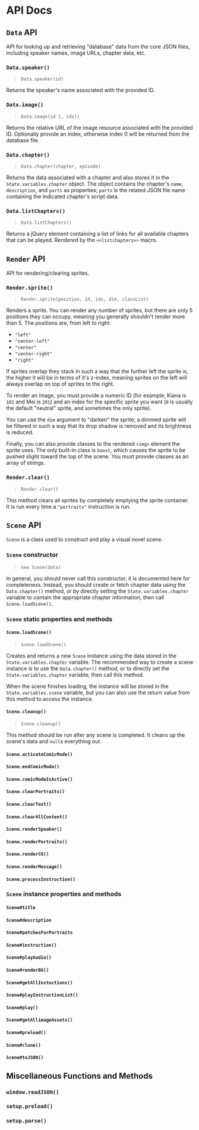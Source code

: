 # API Docs

## `Data` API

API for looking up and retrieving "database" data from the core JSON files, including speaker names, image URLs, chapter data, etc.

### `Data.speaker()`

> `Data.speaker(id)`

Returns the speaker's name associated with the provided ID.

### `Data.image()`

> `Data.image(id [, idx])`

Returns the relative URL of the image resource associated with the provided ID. Optionally provide an index, otherwise index 0 will be returned from the database file.

### `Data.chapter()`

> `Data.chapter(chapter, episode)`

Returns the data associated with a chapter and also stores it in the `State.variables.chapter` object. The object contains the chapter's `name`, `description`, and `parts` as properties; `parts` is the related JSON file name containing the indicated chapter's script data.

### `Data.listChapters()`

> `Data.listChapters()`

Returns a jQuery element containing a list of links for all available chapters that can be played. Rendered by the `<<listchapters>>` macro.

## `Render` API

API for rendering/clearing sprites.

### `Render.sprite()`

> `Render.sprite(position, id, idx, dim, classList)`

Renders a sprite. You can render any number of sprites, but there are only 5 positions they can occupy, meaning you generally shouldn't render more than 5. The positions are, from left to right:

- `"left"`
- `"center-left"`
- `"center"`
- `"center-right"`
- `"right"`

If sprites overlap they stack in such a way that the further left the sprite is, the higher it will be in terms of it's z-index, meaning sprites on the left will always overlap on top of sprites to the right.

To render an image, you must provide a numeric ID (for example, Kiana is `101` and Mei is `201`) and an index for the specific sprite you want (`0` is usually the default "neutral" sprite, and sometimes the only sprite).

You can use the `dim` argument to "darken" the sprite; a dimmed sprite will be filtered in such a way that its drop shadow is removed and its brightness is reduced. 

Finally, you can also provide classes to the rendered `<img>` element the sprite uses. The only built-in class is `boost`, which causes the sprite to be pushed slight toward the top of the scene. You must provide classes as an array of strings.

### `Render.clear()`

> `Render.clear()`

This method clears all sprites by completely emptying the sprite container. It is run every time a `"portraits"` instruction is run.

## `Scene` API

`Scene` is a class used to construct and play a visual novel scene.

### `Scene` constructor

> `new Scene(data)`

In general, you should never call this constructor, it is documented here for completeness. Instead, you should create or fetch chapter data using the `Data.chapter()` method, or by directly setting the `State.variables.chapter` variable to contain the appropriate chapter information, then call `Scene.loadScene()`.

### `Scene` static properties and methods

#### `Scene.loadScene()`

> `Scene.loadScene()`

Creates and returns a new `Scene` instance using the data stored in the `State.variables.chapter` variable. The recommended way to create a scene instance is to use the `Data.chapter()` method, or to directly set the `State.variables.chapter` variable, then call this method.

When the scene finishes loading, the instance will be stored in the `State.variables.scene` variable, but you can also use the return value from this method to access the instance.

#### `Scene.cleanup()`

> `Scene.cleanup()`

This method should be run after any scene is completed. It cleans up the scene's data and `null`s everything out.

#### `Scene.activateComicMode()`

#### `Scene.endComicMode()`

#### `Scene.comicModeIsActive()`

#### `Scene.clearPortraits()`

#### `Scene.clearText()`

#### `Scene.clearAllContent()`

#### `Scene.renderSpeaker()`

#### `Scene.renderPortraits()`

#### `Scene.renderCG()`

#### `Scene.renderMessage()`

#### `Scene.processInstruction()`

### `Scene` instance properties and methods

#### `Scene#title`

#### `Scene#description`

#### `Scene#patchesForPortraits`

#### `Scene#instruction()`

#### `Scene#playAudio()`

#### `Scene#renderBG()`

#### `Scene#getAllInstuctions()`

#### `Scene#playInstructionList()`

#### `Scene#play()`

#### `Scene#getAllimageAssets()`

#### `Scene#preload()`

#### `Scene#clone()`

#### `Scene#toJSON()`

## Miscellaneous Functions and Methods

### `window.readJSON()`

### `setup.preload()`

### `setup.parse()`